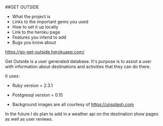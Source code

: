 ##GET OUTSIDE

- What the project is
- Links to the important gems you used
- How to set it up locally
- Link to the heroku page
- Features you intend to add
- Bugs you know about


https://go-get-outside.herokuapp.com/

Get Outside is a user generated database. It's purpose is to assist a user with information about destinations and activities that they can do there.

It uses:

* Ruby version = 2.3.1

* Postgresql version = 0.15

* Background images are all courtesy of https://unsplash.com


In the future I do plan to add in a weather api on the destination show pages as well as user reviews.

